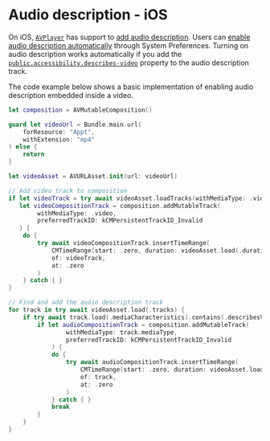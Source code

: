 # Audio description - iOS

On iOS, [`AVPlayer`](https://developer.apple.com/documentation/avfoundation/avplayer) has support to [add audio description](https://developer.apple.com/documentation/avfoundation/media_playback_and_selection/adding_subtitles_and_alternative_audio_tracks). Users can [enable audio description automatically](https://support.apple.com/en-us/HT205796) through System Preferences. Turning on audio description works automatically if you add the [`public.accessibility.describes-video`](https://developer.apple.com/documentation/avfoundation/avmediacharacteristic/1389809-describesvideoforaccessibility) property to the audio description track.

The code example below shows a basic implementation of enabling audio description embedded inside a video.

```swift
let composition = AVMutableComposition()

guard let videoUrl = Bundle.main.url(
    forResource: "Appt", 
    withExtension: "mp4"
) else { 
    return 
}

let videoAsset = AVURLAsset.init(url: videoUrl)

// Add video track to composition
if let videoTrack = try await videoAsset.loadTracks(withMediaType: .video).first,
   let videoCompositionTrack = composition.addMutableTrack(
        withMediaType: .video,
        preferredTrackID: kCMPersistentTrackID_Invalid
   ) {
    do {
        try await videoCompositionTrack.insertTimeRange(
            CMTimeRange(start: .zero, duration: videoAsset.load(.duration)),
            of: videoTrack,
            at: .zero
        )
    } catch { }
}

// Find and add the audio description track
for track in try await videoAsset.load(.tracks) {
    if try await track.load(.mediaCharacteristics).contains(.describesVideoForAccessibility) {
        if let audioCompositionTrack = composition.addMutableTrack(
                withMediaType: track.mediaType,
                preferredTrackID: kCMPersistentTrackID_Invalid
            ) {
            do {
                try await audioCompositionTrack.insertTimeRange(
                    CMTimeRange(start: .zero, duration: videoAsset.load(.duration)),
                    of: track,
                    at: .zero
                )
            } catch { }
            break
        }
    }
}
```
